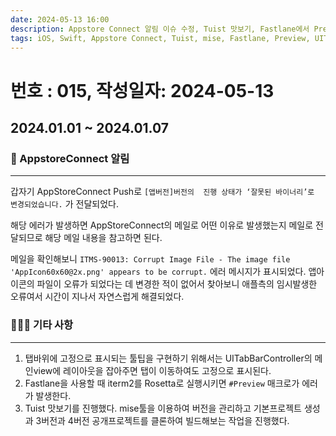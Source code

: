 ```yaml
---
date: 2024-05-13 16:00
description: Appstore Connect 알림 이슈 수정, Tuist 맛보기, Fastlane에서 Preview에러, UITabBarController의 ToolTip처리
tags: iOS, Swift, Appstore Connect, Tuist, mise, Fastlane, Preview, UITabBarController
---
```

# 번호 : 015, 작성일자: 2024-05-13

## 2024.01.01 ~ 2024.01.07
### 🚨 AppstoreConnect 알림
---

갑자기 AppStoreConnect Push로 `[앱버전]버전의  진행 상태가 ‘잘못된 바이너리’로 변경되었습니다.` 가 전달되었다. 

해당 에러가 발생하면 AppStoreConnect의 메일로 어떤 이유로 발생했는지 메일로 전달되므로 해당 메일 내용을 참고하면 된다.

메일을 확인해보니 `ITMS-90013: Corrupt Image File - The image file 'AppIcon60x60@2x.png' appears to be corrupt.` 에러 메시지가 표시되었다. 앱아이콘의 파일이 오류가 되었다는 데 변경한 적이 없어서 찾아보니 애플측의 임시발생한 오류여서 시간이 지나서 자연스럽게 해결되었다.

### 🙋🏻‍♂️ 기타 사항
---

1. 탭바위에 고정으로 표시되는 툴팁을 구현하기 위해서는 UITabBarController의 메인view에 레이아웃을 잡아주면 탭이 이동하여도 고정으로 표시된다.
2. Fastlane을 사용할 때 iterm2를 Rosetta로 실행시키면 `#Preview` 매크로가 에러가 발생한다.
3. Tuist 맛보기를 진행했다. mise툴을 이용하여 버전을 관리하고 기본프로젝트 생성과 3버전과 4버전 공개프로젝트를 클론하여 빌드해보는 작업을 진행했다.
